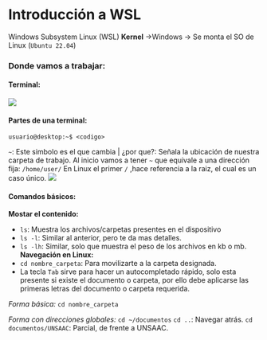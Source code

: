 # Introducción a WSL
Windows Subsystem Linux (WSL)
**Kernel** ->Windows -> Se monta el SO de Linux (`Ubuntu 22.04`)
### Donde vamos a trabajar:
#### Terminal:
![](https://static1.howtogeekimages.com/wordpress/wp-content/uploads/2023/12/feature.png)

#### Partes de una terminal:

    usuario@desktop:~$ <codigo> 
`~`: Este simbolo es el que cambia | ¿por que?: Señala la ubicación de nuestra carpeta de trabajo. Al inicio vamos a tener `~` que equivale a una dirección fija: `/home/user/`
En Linux el primer `/` ,hace referencia a la raiz, el cual es un caso único.
![](https://lh3.googleusercontent.com/proxy/wCbS877XnHvD_y1fZw330ZguveBPetEqXqSO1V-JB4HCiotS1rt_A_YhTzzRS3crgVqS-h7FLFJtzjdvsZ3bqTAcpuIU9A4sZbl3TRPPR-zvcvUgPtWN)
#### Comandos básicos:
**Mostar el contenido:**
   - `ls`: Muestra los archivos/carpetas presentes en el dispositivo
  -  `ls -l`: Similar al anterior, pero te da mas detalles.
  - `ls -lh`: Similar, solo que muestra el peso de los archivos en kb o mb.
  **Navegación en Linux:**
 - `cd nombre_carpeta`: Para movilizarte a la carpeta designada.
 - La tecla `Tab` sirve para hacer un autocompletado rápido, solo esta presente si existe el documento o carpeta, por ello debe aplicarse las primeras letras del documento o carpeta requerida.

 *Forma básica:*
 ``cd nombre_carpeta``

 *Forma con direcciones globales:*
   ``cd ~/documentos``
   ``cd ..``: Navegar atrás.
   ``cd documentos/UNSAAC``: Parcial, de frente a UNSAAC.
